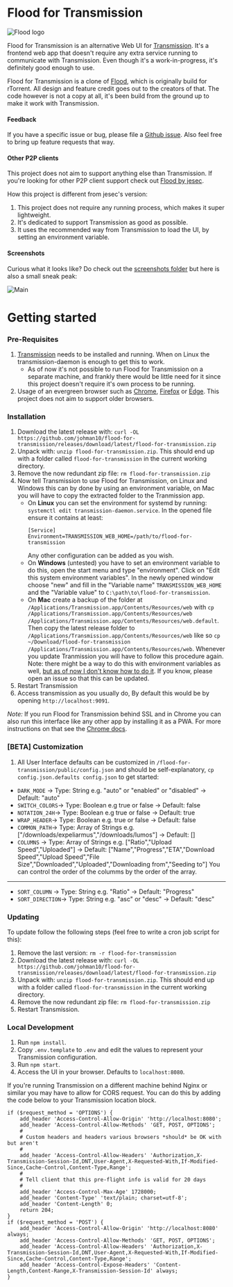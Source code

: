 # Flood for Transmission

![Flood logo](flood.png)

Flood for Transmission is an alternative Web UI for [Transmission](https://transmissionbt.com/). It's a frontend web app that doesn't require any extra service running to communicate with Transmission. Even though it's a work-in-progress, it's definitely good enough to use.

Flood for Transmission is a clone of [Flood](https://github.com/Flood-UI/flood), which is originally build for rTorrent. All design and feature credit goes out to the creators of that. The code however is not a copy at all, it's been build from the ground up to make it work with Transmission.

#### Feedback

If you have a specific issue or bug, please file a [Github issue](https://github.com/johman10/flood-for-transmission/issues/new). Also feel free to bring up feature requests that way.

#### Other P2P clients

This project does not aim to support anything else than Transmission. If you're looking for other P2P client support check out [Flood by jesec](https://github.com/jesec/flood).

How this project is different from jesec's version:

1. This project does not require any running process, which makes it super lightweight.
1. It's dedicated to support Transmission as good as possible.
1. It uses the recommended way from Transmission to load the UI, by setting an environment variable.

#### Screenshots

Curious what it looks like? Do check out the [screenshots folder](screenshots#readme) but here is also a small sneak peak:

![Main](screenshots/Main.png)

# Getting started

### Pre-Requisites

1. [Transmission](https://transmissionbt.com/) needs to be installed and running. When on Linux the transmission-daemon is enough to get this to work.
   - As of now it's not possible to run Flood for Transmission on a separate machine, and frankly there would be little need for it since this project doesn't require it's own process to be running.
1. Usage of an evergreen browser such as [Chrome](https://www.google.com/chrome/), [Firefox](https://www.mozilla.org/en-US/firefox/new/) or [Edge](https://www.microsoft.com/en-us/edge). This project does not aim to support older browsers.

### Installation

1. Download the latest release with: `curl -OL https://github.com/johman10/flood-for-transmission/releases/download/latest/flood-for-transmission.zip`
1. Unpack with: `unzip flood-for-transmission.zip`. This should end up with a folder called `flood-for-transmission` in the current working directory.
1. Remove the now redundant zip file: `rm flood-for-transmission.zip`
1. Now tell Transmission to use Flood for Transmission, on Linux and Windows this can by done by using an environment variable, on Mac you will have to copy the extracted folder to the Tranmission app.
   - On **Linux** you can set the environment for systemd by running: `systemctl edit transmission-daemon.service`. In the opened file ensure it contains at least:
     ```
     [Service]
     Environment=TRANSMISSION_WEB_HOME=/path/to/flood-for-transmission
     ```
     Any other configuration can be added as you wish.
   - On **Windows** (untested) you have to set an environment variable to do this, open the start menu and type "environment". Click on "Edit this system environment variables". In the newly opened window choose "new" and fill in the "Variable name" `TRANSMISSION_WEB_HOME` and the "Variable value" to `C:\path\to\flood-for-transmission`.
   - On **Mac** create a backup of the folder at `/Applications/Transmission.app/Contents/Resources/web` with `cp /Applications/Transmission.app/Contents/Resources/web /Applications/Transmission.app/Contents/Resources/web.default`. Then copy the latest release folder to `/Applications/Transmission.app/Contents/Resources/web` like so `cp ~/Download/flood-for-transmission /Applications/Transmission.app/Contents/Resources/web`. Whenever you update Tranmission you will have to follow this procedure again. Note: there might be a way to do this with environment variables as well, [but as of now I don't know how to do it](https://github.com/johman10/flood-for-transmission/issues/330). If you know, please open an issue so that this can be updated.
1. Restart Transmission
1. Access transmission as you usually do, By default this would be by opening `http://localhost:9091`.

_Note:_ If you run Flood for Transmission behind SSL and in Chrome you can also run this interface like any other app by installing it as a PWA. For more instructions on that see the [Chrome docs](https://support.google.com/chrome/answer/9658361).

### [BETA] Customization

1. All User Interface defaults can be customized in `/flood-for-transmission/public/config.json` and should be self-explanatory, `cp config.json.defaults config.json` to get started:
* `DARK_MODE` -> Type: String e.g. "auto" or "enabled" or "disabled" -> Default: "auto"
* `SWITCH_COLORS`-> Type: Boolean e.g true or false -> Default: false
* `NOTATION_24H`-> Type: Boolean e.g true or false -> Default: true
* `WRAP_HEADER`-> Type: Boolean e.g. true or false -> Default: false
* `COMMON_PATH`-> Type: Array of Strings e.g. ["/downloads/expeliarmus","/downloads/lumos"] -> Default: []
* `COLUMNS` -> Type: Array of Strings e.g. ["Ratio","Upload Speed","Uploaded"] -> Default: ["Name","Progress","ETA","Download Speed","Upload Speed","File Size","Downloaded","Uploaded","Downloading from","Seeding to"]
You can control the order of the columms by the order of the array.
---
* `SORT_COLUMN` -> Type: String e.g. "Ratio" -> Default: "Progress"
* `SORT_DIRECTION`-> Type: String e.g. "asc" or "desc" -> Default: "desc" 

### Updating

To update follow the following steps (feel free to write a cron job script for this):

1. Remove the last version: `rm -r flood-for-transmission`
1. Download the latest release with: `curl -OL https://github.com/johman10/flood-for-transmission/releases/download/latest/flood-for-transmission.zip`
1. Unpack with: `unzip flood-for-transmission.zip`. This should end up with a folder called `flood-for-transmission` in the current working directory.
1. Remove the now redundant zip file: `rm flood-for-transmission.zip`
1. Restart Transmission.

### Local Development

1. Run `npm install`.
1. Copy `.env.template` to `.env` and edit the values to represent your Transmission configuration.
1. Run `npm start`.
1. Access the UI in your browser. Defaults to `localhost:8080`.

If you're running Transmission on a different machine behind Nginx or similar you may have to allow for CORS request. You can do this by adding the code below to your Transmission location block.

```
if ($request_method = 'OPTIONS') {
    add_header 'Access-Control-Allow-Origin' 'http://localhost:8080';
    add_header 'Access-Control-Allow-Methods' 'GET, POST, OPTIONS';
    #
    # Custom headers and headers various browsers *should* be OK with but aren't
    #
    add_header 'Access-Control-Allow-Headers' 'Authorization,X-Transmission-Session-Id,DNT,User-Agent,X-Requested-With,If-Modified-Since,Cache-Control,Content-Type,Range';
    #
    # Tell client that this pre-flight info is valid for 20 days
    #
    add_header 'Access-Control-Max-Age' 1728000;
    add_header 'Content-Type' 'text/plain; charset=utf-8';
    add_header 'Content-Length' 0;
    return 204;
}
if ($request_method = 'POST') {
    add_header 'Access-Control-Allow-Origin' 'http://localhost:8080' always;
    add_header 'Access-Control-Allow-Methods' 'GET, POST, OPTIONS';
    add_header 'Access-Control-Allow-Headers' 'Authorization,X-Transmission-Session-Id,DNT,User-Agent,X-Requested-With,If-Modified-Since,Cache-Control,Content-Type,Range';
    add_header 'Access-Control-Expose-Headers' 'Content-Length,Content-Range,X-Transmission-Session-Id' always;
}
```
